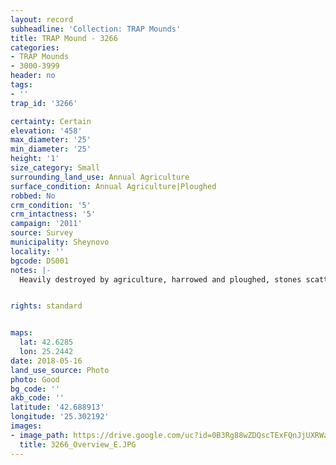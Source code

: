 ```yaml
---
layout: record
subheadline: 'Collection: TRAP Mounds'
title: TRAP Mound - 3266
categories:
- TRAP Mounds
- 3000-3999
header: no
tags:
- ''
trap_id: '3266'

certainty: Certain
elevation: '458'
max_diameter: '25'
min_diameter: '25'
height: '1'
size_category: Small
surrounding_land_use: Annual Agriculture
surface_condition: Annual Agriculture|Ploughed
robbed: No
crm_condition: '5'
crm_intactness: '5'
campaign: '2011'
source: Survey
municipality: Sheynovo
locality: ''
bgcode: DS001
notes: |-
  Heavily destroyed by agriculture, harrowed and ploughed, stones scattered around, medium to small.


rights: standard


maps:
  lat: 42.6285
  lon: 25.2442
date: 2018-05-16
land_use_source: Photo
photo: Good
bg_code: ''
akb_code: ''
latitude: '42.688913'
longitude: '25.302192'
images:
- image_path: https://drive.google.com/uc?id=0B3Rg88wZDQscTExFQnJjUXRWakk
  title: 3266_Overview_E.JPG
---
```

